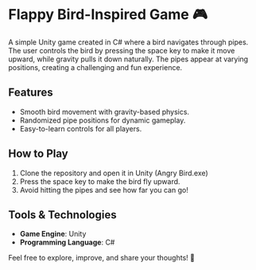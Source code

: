 # Flappy Bird-Inspired Game 🎮

A simple Unity game created in C# where a bird navigates through pipes. The user controls the bird by pressing the space key to make it move upward, while gravity pulls it down naturally. The pipes appear at varying positions, creating a challenging and fun experience.

## Features
- Smooth bird movement with gravity-based physics.
- Randomized pipe positions for dynamic gameplay.
- Easy-to-learn controls for all players.

## How to Play
1. Clone the repository and open it in Unity (Angry Bird.exe)
3. Press the space key to make the bird fly upward.
4. Avoid hitting the pipes and see how far you can go!

## Tools & Technologies
- **Game Engine**: Unity
- **Programming Language**: C#

Feel free to explore, improve, and share your thoughts! 🚀
